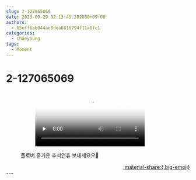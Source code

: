 ```yaml
---
slug: 2-127065069
date: 2023-09-29 02:13:45.382000+09:00
authors:
  - 65eff6ab044ae8dea6816794f11a6fc1
categories:
  - Chaeyoung
tags:
  - Moment
---
```


# 2-127065069

<div class="post-container" markdown="1">
<div class="content-container md-sidebar__scrollwrap" markdown="1">


<figure markdown="1">

<figure markdown="1">
<video controls="controls" preload="none" poster="/assets/videos/weverse_0-639868-thumb.jpg">
<source src="/assets/videos/weverse_0-639868.mp4#t=1" type="video/mp4">
Your browser does not support the video tag.
</video>
</figure>
<figcaption>플로버 즐거운 추석연휴 보내세요오🫧</figcaption>
</figure>


</div>
</div>

<div style="text-align: right;" markdown="1">
<a href="https://weverse.io/fromis9/moment/65eff6ab044ae8dea6816794f11a6fc1/post/2-127065069" style="text-align: right;">:material-share:{.big-emoji}</a>
</div>
---
